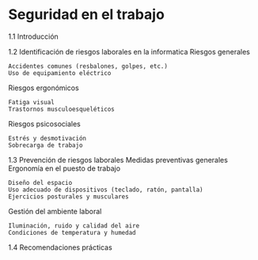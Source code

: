 # Seguridad en el trabajo

1.1 Introducción

1.2 Identificación de riesgos laborales en la informatica
Riesgos generales

    Accidentes comunes (resbalones, golpes, etc.)
    Uso de equipamiento eléctrico

Riesgos ergonómicos

    Fatiga visual
    Trastornos musculoesqueléticos

Riesgos psicosociales

    Estrés y desmotivación
    Sobrecarga de trabajo

1.3 Prevención de riesgos laborales
Medidas preventivas generales
Ergonomía en el puesto de trabajo

    Diseño del espacio
    Uso adecuado de dispositivos (teclado, ratón, pantalla)
    Ejercicios posturales y musculares

Gestión del ambiente laboral

    Iluminación, ruido y calidad del aire
    Condiciones de temperatura y humedad

1.4 Recomendaciones prácticas

